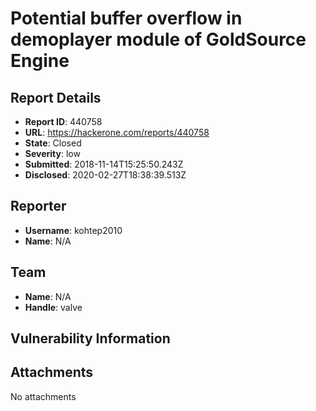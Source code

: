 # Potential buffer overflow in demoplayer module of GoldSource Engine

## Report Details
- **Report ID**: 440758
- **URL**: https://hackerone.com/reports/440758
- **State**: Closed
- **Severity**: low
- **Submitted**: 2018-11-14T15:25:50.243Z
- **Disclosed**: 2020-02-27T18:38:39.513Z

## Reporter
- **Username**: kohtep2010
- **Name**: N/A

## Team
- **Name**: N/A
- **Handle**: valve

## Vulnerability Information


## Attachments
No attachments
